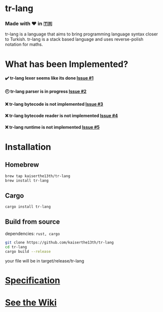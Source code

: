 # tr-lang

### Made with ❤️ in 🇹🇷

tr-lang is a language that aims to bring programming language syntax closer to Turkish.
tr-lang is a stack based language and uses reverse-polish notation for maths.

# What has been Implemented?

#### ✔️ tr-lang lexer seems like its done [Issue #1](https://github.com/kaiserthe13th/tr-lang/issues/1#issue-1027652152)<br>
#### 🕘 tr-lang parser is in progress [Issue #2](https://github.com/kaiserthe13th/tr-lang/issues/2#issue-1027660436)<br>
#### ❌ tr-lang bytecode is not implemented [Issue #3](https://github.com/kaiserthe13th/tr-lang/issues/3#issue-1027661753)<br>
#### ❌ tr-lang bytecode reader is not implemented [Issue #4](https://github.com/kaiserthe13th/tr-lang/issues/4#issue-1027663331)<br>
#### ❌ tr-lang runtime is not implemented [Issue #5](https://github.com/kaiserthe13th/tr-lang/issues/5#issue-1027665033)<br>

# Installation

## Homebrew
```sh
brew tap kaiserthe13th/tr-lang
brew install tr-lang
```

## Cargo
```sh
cargo install tr-lang
```

## Build from source
dependencies: `rust, cargo`

```sh
git clone https://github.com/kaiserthe13th/tr-lang
cd tr-lang
cargo build --release
```
your file will be in target/release/tr-lang

# [Specification](https://github.com/kaiserthe13th/tr-lang/wiki/Specification-EN)
# [See the Wiki](https://github.com/kaiserthe13th/tr-lang/wiki)
